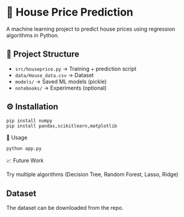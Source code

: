 # 🏡 House Price Prediction
A machine learning project to predict house prices using regression algorithms in Python.

## 📂 Project Structure
- `src/houseprice.py` → Training + prediction script
- `data/House_data.csv` → Dataset
- `models/` → Saved ML models (pickle)
- `notebooks/` → Experiments (optional)

## ⚙️ Installation
```bash
pip install numpy
pip install pandas,scikitlearn,matplotlib
```
🚀 Usage
```bash
python app.py
```
📈 Future Work

Try multiple algorithms (Decision Tree, Random Forest, Lasso, Ridge)

## Dataset
The dataset can be downloaded from the repo.
